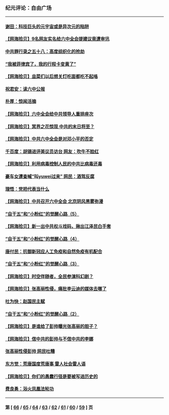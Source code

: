 ### 纪元评论：自由广场
---
#### [谢田：科技巨头的元宇宙或是异次元的陷阱](../../pages/nsc993/n13376012.md) 
#### [【网海拾贝】9名网友实名给六中全会提建议竟遭审讯](../../pages/nsc993/n13376535.md) 
#### [中共罪行录之五十八：高度组织化的抢劫](../../pages/nsc993/n13376009.md) 
#### [“我被菲律宾了，我的行程卡变黄了”](../../pages/nsc993/n13375076.md) 
#### [【网海拾贝】韭菜们以后想关灯吃面都吃不起咯](../../pages/nsc993/n13375100.md) 
#### [祝君安：读六中公报](../../pages/nsc993/n13375031.md) 
#### [朴厚：惊闻活摘](../../pages/nsc993/n13374864.md) 
#### [【网海拾贝】六中全会给中共领导人重排座次](../../pages/nsc993/n13373604.md) 
#### [【网海拾贝】冥界之花惊现 中共的末日将至？](../../pages/nsc993/n13371400.md) 
#### [【网海拾贝】中共六中全会是对邓小平的否定](../../pages/nsc993/n13369862.md) 
#### [千百度：胡锡进评美议员访台 网友：吹牛不脸红](../../pages/nsc993/n13369454.md) 
#### [【网海拾贝】利用病毒控制人民的中共比病毒还毒](../../pages/nsc993/n13366895.md) 
#### [豪车女遭查喊“叫yuwei过来” 网民：酒驾反腐](../../pages/nsc993/n13366842.md) 
#### [理悟：党把代表当什么](../../pages/nsc993/n13366816.md) 
#### [【网海拾贝】中共召开六中全会 北京阴风黑雾弥漫](../../pages/nsc993/n13364344.md) 
#### [“自干五”和“小粉红”的觉醒心路（5）](../../pages/nsc993/n13364305.md) 
#### [【网海拾贝】新一出中共权斗戏码，揪出江泽民白手套](../../pages/nsc993/n13361697.md) 
#### [“自干五”和“小粉红”的觉醒心路（4）](../../pages/nsc993/n13361539.md) 
#### [唐付民：抗御新冠应人工免疫和自然免疫有机配合](../../pages/nsc993/n13361526.md) 
#### [“自干五”和“小粉红”的觉醒心路（3）](../../pages/nsc993/n13358759.md) 
#### [【网海拾贝】时空伴随者，全民参演科幻剧？](../../pages/nsc993/n13358829.md) 
#### [【网海拾贝】张高丽性侵，痛批李云迪的媒体去哪了](../../pages/nsc993/n13357431.md) 
#### [吐为快：赵国民主赋](../../pages/nsc993/n13357508.md) 
#### [“自干五”和“小粉红”的觉醒心路（2）](../../pages/nsc993/n13357310.md) 
#### [【网海拾贝】是谁给了彭帅曝光张高丽的胆子？](../../pages/nsc993/n13355728.md) 
#### [【网海拾贝】信中共的彭帅与不信中共的李娜](../../pages/nsc993/n13352875.md) 
#### [张高丽性侵彭帅 网民吐糟](../../pages/nsc993/n13352787.md) 
#### [东方觉：荒唐国度荒唐事 雷人社会雷人语](../../pages/nsc993/n13352744.md) 
#### [【网海拾贝】你们的愚蠢行径是要被写进历史的](../../pages/nsc993/n13350078.md) 
#### [费良勇：浴火凤凰法轮功](../../pages/nsc993/n13350213.md) 

---
#### 第 [ [66](./66.md) / [65](./65.md) / [64](./64.md) / [63](./63.md) / [62](./62.md) / [61](./61.md) / [60](./60.md) / [59](./59.md) ] 页
